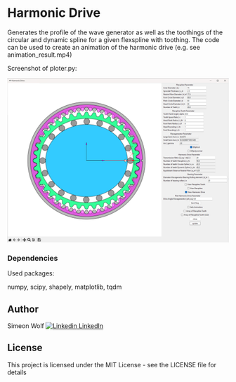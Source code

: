 # Harmonic Drive

Generates the profile of the wave generator as well as the toothings of the circular and dynamic spline for a given flexspline with toothing.
The code can be used to create an animation of the harmonic drive (e.g. see animation_result.mp4)

Screenshot of ploter.py:

![Screenshot](screenshot.png)
### Dependencies

Used packages:

numpy, scipy, shapely, matplotlib, tqdm

## Author

Simeon Wolf
[![Linkedin](https://i.stack.imgur.com/gVE0j.png) LinkedIn](https://www.linkedin.com/in/simeon-w-8a1445228/)

## License

This project is licensed under the MIT License - see the LICENSE file for details
